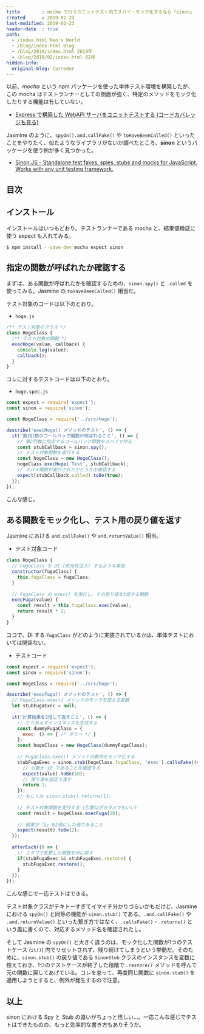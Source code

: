 ```yaml
---
title        : mocha で行うユニットテスト内でスパイ・モック化するなら「sinon」
created      : 2019-02-23
last-modified: 2019-02-23
header-date  : true
path:
  - /index.html Neo's World
  - /blog/index.html Blog
  - /blog/2019/index.html 2019年
  - /blog/2019/02/index.html 02月
hidden-info:
  original-blog: Corredor
---
```


以前、_mocha_ という npm パッケージを使った単体テスト環境を構築したが、この mocha はテストランナーとしての側面が強く、特定のメソッドをモック化したりする機能は有していない。

- [Express で構築した WebAPI サーバをユニットテストする (コードカバレッジも見る)](/blog/2019/02/07-01.html)

Jasmine のように、`spyOn().and.callFake()` や `toHaveBeenCalled()` といったことをやりたく、似たようなライブラリがないか調べたところ、**sinon** というパッケージを使う例が多く見つかった。

- [Sinon.JS - Standalone test fakes, spies, stubs and mocks for JavaScript. Works with any unit testing framework.](https://sinonjs.org/)

## 目次

## インストール

インストールはいつもどおり。テストランナーである mocha と、結果値検証に使う expect も入れてみる。

```bash
$ npm install --save-dev mocha expect sinon
```

## 指定の関数が呼ばれたか確認する

まずは、ある関数が呼ばれたかを確認するための、`sinon.spy()` と `.called` を使ってみる。Jasmine の `toHaveBeenCalled()` 相当だ。

テスト対象のコードは以下のとおり。

- `hoge.js`

```javascript
/** テスト対象のクラス */
class HogeClass {
  /** テスト対象の関数 */
  execHoge(value, callback) {
    console.log(value);
    callback();
  }
}
```

コレに対するテストコードは以下のとおり。

- `hoge.spec.js`

```javascript
const expect = require('expect');
const sinon = require('sinon');

const HogeClass = require('../src/hoge');

describe('execHoge() メソッドのテスト', () => {
  it('第2引数のコールバック関数が呼ばれること', () => {
    // 第2引数に指定するコールバック関数をスパイで作る
    const stubCallback = sinon.spy();
    // テスト対象関数を実行する
    const hogeClass = new HogeClass();
    hogeClass.execHoge('Test', stubCallback);
    // スパイ関数が実行されたかどうかを確認する
    expect(stubCallback.called).toBe(true);
  });
});
```

こんな感じ。

## ある関数をモック化し、テスト用の戻り値を返す

Jasmine における `and.callFake()` や `and.returnValue()` 相当。

- テスト対象コード

```javascript
class HogeClass {
  // FugaClass を DI (依存性注入) するような実装
  constructor(fugaClass) {
    this.fugaClass = fugaClass;
  }
  
  // FugaClass の exec() を実行し、その戻り値を2倍する関数
  execFuga(value) {
    const result = this.fugaClass.exec(value);
    return result * 2;
  }
}
```

ココで、DI する `FugaClass` がどのように実装されているかは、単体テストにおいては関係ない。

- テストコード

```javascript
const expect = require('expect');
const sinon = require('sinon');

const HogeClass = require('../src/hoge');

describe('execFuga() メソッドのテスト', () => {
  // FugaClass.exec() メソッドのモックを控える変数
  let stubFugaExec = null;
  
  it('計算結果を2倍して返すこと', () => {
    // とりあえずインスタンスを生成する
    const dummyFugaClass = {
      exec: () => { /* ダミー */ }
    };
    const hogeClass = new HogeClass(dummyFugaClass);
    
    // FugaClass.exec() メソッドの動作をモック化する
    stubFugaExec = sinon.stub(hogeClass.fugaClass, 'exec').callsFake((value) => {
      // 引数が 10 であることを確認する
      expect(value).toBe(10);
      // 戻り値を固定で渡す
      return 1;
    });
    // もしくは sinon.stub().returns(1);
    
    // テスト対象関数を実行する (引数はデタラメでもいい)
    const result = hogeClass.execFuga(10);
    
    // 結果が「1」を2倍にした値であること
    expect(result).toBe(2);
  });
  
  afterEach(() => {
    // スタブで変更した関数を元に戻す
    if(stubFugaExec && stubFugaExec.restore) {
      stubFugaExec.restore();
    }
  });
});
```

こんな感じで一応テストはできる。

テスト対象クラスがテキトーすぎてイマイチ分かりづらいかもだけど、Jasmine における `spyOn()` と同等の機能が `sinon.stub()` である。`.and.callFake()` や `.and.returnValue()` といった繋ぎ方ではなく、`.callsFake()`・`.returns()` という風に書くので、対応するメソッド名を確認されたし。

そして Jasmine の `spyOn()` と大きく違うのは、モック化した関数が1つのテストケース (`it()`) 内でリセットされず、残り続けてしまうという挙動だ。そのために、`sinon.stub()` の戻り値である `SinonStub` クラスのインスタンスを変数に控えておき、1つのテストケースが終了した段階で _`.restore()`_ メソッドを呼んで元の関数に戻してあげている。コレを怠って、再度同じ関数に `sinon.stub()` を適用しようとすると、例外が発生するので注意。

## 以上

sinon における Spy と Stub の違いがちょっと怪しい…。一応こんな感じでテストはできたものの、もっと効率的な書き方もありそうだ。
